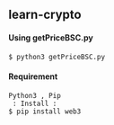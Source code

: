 ## learn-crypto

#### Using getPriceBSC.py
```
$ python3 getPriceBSC.py
```
#### Requirement
```
Python3 , Pip
 : Install : 
$ pip install web3
```